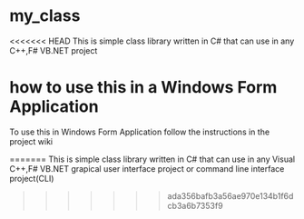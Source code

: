 # my_class
<<<<<<< HEAD
This is simple class library written in C# that can use in any C++,F# VB.NET project

# how to use this in a Windows Form Application
To use this in Windows Form Application follow the instructions in the project wiki

=======
This is simple class library written in C# that can use in any Visual C++,F# VB.NET grapical user interface project or command line interface project(CLI)
>>>>>>> ada356bafb3a56ae970e134b1f6dcb3a6b7353f9
